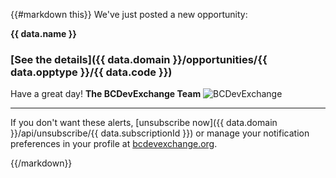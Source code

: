 {{#markdown this}}
We've just posted a new opportunity:

**{{ data.name }}**

### [See the details]({{ data.domain }}/opportunities/{{ data.opptype }}/{{ data.code }})



Have a great day!
**The BCDevExchange Team**
![BCDevExchange](https://bcdevexchange.org/modules/core/client/img/logo/logo-150px.png)

---

If you don't want these alerts, [unsubscribe now]({{ data.domain }}/api/unsubscribe/{{ data.subscriptionId }}) or manage your notification preferences in your profile at [bcdevexchange.org](http://bcdevexchange.org).

{{/markdown}}
